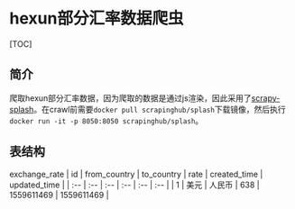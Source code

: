 # hexun部分汇率数据爬虫
[TOC]
## 简介
爬取hexun部分汇率数据，因为爬取的数据是通过js渲染，因此采用了[scrapy-splash](https://github.com/scrapy-plugins/scrapy-splash)。在crawl前需要`docker pull scrapinghub/splash`下载镜像，然后执行`docker run -it -p 8050:8050 scrapinghub/splash`。

## 表结构
exchange_rate
| id | from\_country | to\_country | rate | created\_time | updated\_time |
| :-- | :-- | :-- | :-- | :-- | :-- |
| 1 | 美元 | 人民币 | 638 | 1559611469 | 1559611469 |
